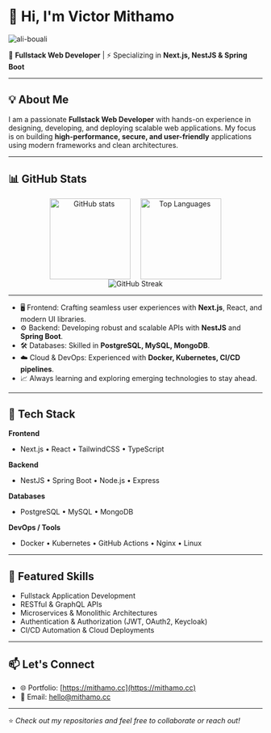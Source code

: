 # 👋 Hi, I'm Victor Mithamo

<p align="left"> <img src="https://komarev.com/ghpvc/?username=mithamovictor&label=Profile%20views&color=0e75b6&style=flat" alt="ali-bouali" /> </p>

🚀 **Fullstack Web Developer** | ⚡ Specializing in **Next.js, NestJS & Spring Boot**

---

## 💡 About Me
I am a passionate **Fullstack Web Developer** with hands-on experience in designing, developing, and deploying scalable web applications. My focus is on building **high-performance, secure, and user-friendly** applications using modern frameworks and clean architectures.   

---

## 📊 GitHub Stats

<div align="center" style="display: flex; justify-content: center; gap: 20px; flex-wrap: wrap; width: 100%;">
  <img src="https://github-readme-stats.vercel.app/api?username=mithamovictor&show_icons=true&theme=radical" alt="GitHub stats" height="160"/>
  <img src="https://github-readme-stats.vercel.app/api/top-langs/?username=mithamovictor&layout=compact&theme=radical" alt="Top Languages" height="160"/>
</div>

<div align="center">
  <img src="https://github-readme-streak-stats.herokuapp.com/?user=mithamovictor&theme=radical" alt="GitHub Streak"/>
</div>


---

- 🖥️ Frontend: Crafting seamless user experiences with **Next.js**, React, and modern UI libraries.
- ⚙️ Backend: Developing robust and scalable APIs with **NestJS** and **Spring Boot**.
- 🛠️ Databases: Skilled in **PostgreSQL, MySQL, MongoDB**.
- ☁️ Cloud & DevOps: Experienced with **Docker, Kubernetes, CI/CD pipelines**.
- 📈 Always learning and exploring emerging technologies to stay ahead.

---

## 🔧 Tech Stack

**Frontend**
- Next.js • React • TailwindCSS • TypeScript

**Backend**
- NestJS • Spring Boot • Node.js • Express

**Databases**
- PostgreSQL • MySQL • MongoDB

**DevOps / Tools**
- Docker • Kubernetes • GitHub Actions • Nginx • Linux

---

## 📌 Featured Skills
- Fullstack Application Development  
- RESTful & GraphQL APIs  
- Microservices & Monolithic Architectures  
- Authentication & Authorization (JWT, OAuth2, Keycloak)  
- CI/CD Automation & Cloud Deployments  

---

## 📫 Let's Connect
- 🌐 Portfolio: [https://mithamo.cc](https://mithamo.cc)
- 📧 Email: [hello@mithamo.cc](mailto:hello@mithamo.cc)  

---

⭐️ *Check out my repositories and feel free to collaborate or reach out!*  
